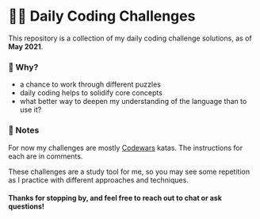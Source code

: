 # 👩‍💻 Daily Coding Challenges

This repository is a collection of my daily coding challenge solutions, as of **May 2021**.

### 🧐 Why?

* a chance to work through different puzzles
* daily coding helps to solidify core concepts
* what better way to deepen my understanding of the language than to use it?

### :notebook: Notes

For now my challenges are mostly [Codewars](https://codewars.com) katas. The instructions for each are in comments.

These challenges are a study tool for me, so you may see some repetition as I practice with different approaches and techniques.


#### Thanks for stopping by, and feel free to reach out to chat or ask questions!
